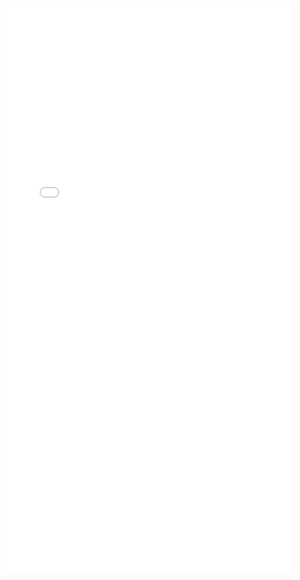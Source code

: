 
<iframe src="/assets/Ali_Firat_Surucu_CV_filtered.htm" width="100%" height="1000px" style="border: none;"></iframe>

